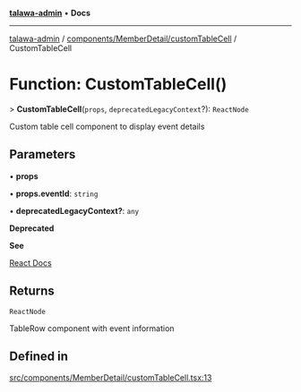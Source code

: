 [**talawa-admin**](../../../../README.md) • **Docs**

***

[talawa-admin](../../../../modules.md) / [components/MemberDetail/customTableCell](../README.md) / CustomTableCell

# Function: CustomTableCell()

\> **CustomTableCell**(`props`, `deprecatedLegacyContext`?): `ReactNode`

Custom table cell component to display event details

## Parameters

• **props**

• **props.eventId**: `string`

• **deprecatedLegacyContext?**: `any`

**Deprecated**

**See**

[React Docs](https://legacy.reactjs.org/docs/legacy-context.html#referencing-context-in-lifecycle-methods)

## Returns

`ReactNode`

TableRow component with event information

## Defined in

[src/components/MemberDetail/customTableCell.tsx:13](https://github.com/PalisadoesFoundation/talawa-admin/blob/d16b95ee179900e8e32a2296f14e948e6caea05b/src/components/MemberDetail/customTableCell.tsx#L13)
